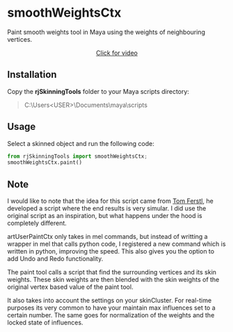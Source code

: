 # smoothWeightsCtx
Paint smooth weights tool in Maya using the weights of neighbouring vertices.
<a href="https://vimeo.com/126825847" target="_blank"><p align="center">Click for video</p></a>

## Installation
Copy the **rjSkinningTools** folder to your Maya scripts directory:
> C:\Users\<USER>\Documents\maya\scripts

## Usage
Select a skinned object and run the following code:
```python
from rjSkinningTools import smoothWeightsCtx;
smoothWeightsCtx.paint()
```

## Note
I would like to note that the idea for this script came from [Tom Ferstl](https://vimeo.com/tomferstl), he developed a script where the end results is very simular. I did use the original script as an inspiration, but what happens under the hood is completely different.

artUserPaintCtx only takes in mel commands, but instead of writting a wrapper in mel that calls python code, I registered a new command which is written in python, improving the speed. This also gives you the option to add Undo and Redo functionality.

The paint tool calls a script that find the surrounding vertices and its skin weights. These skin weights are then blended with the skin weights of the original vertex based value of the paint tool.

It also takes into account the settings on your skinCluster. For real-time purposes its very common to have your maintain max influences set to a certain number. The same goes for normalization of the weights and the locked state of influences.
